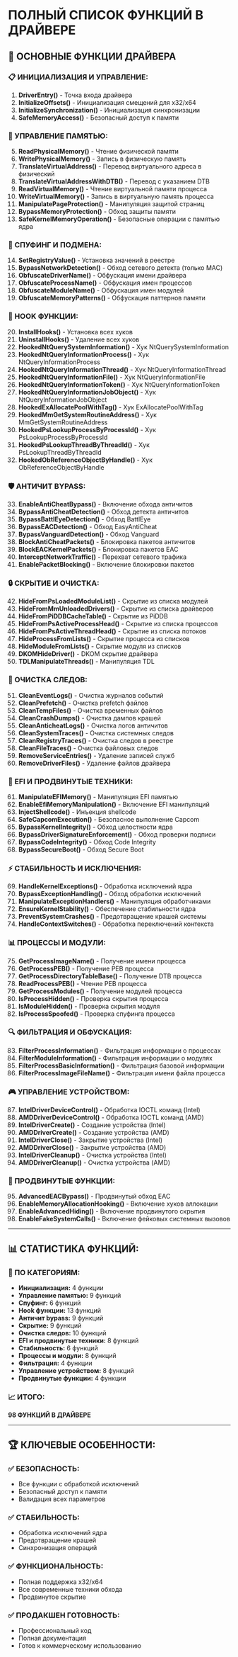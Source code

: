 # ПОЛНЫЙ СПИСОК ФУНКЦИЙ В ДРАЙВЕРЕ

## 🚀 **ОСНОВНЫЕ ФУНКЦИИ ДРАЙВЕРА**

### **📋 ИНИЦИАЛИЗАЦИЯ И УПРАВЛЕНИЕ:**

1. **DriverEntry()** - Точка входа драйвера
2. **InitializeOffsets()** - Инициализация смещений для x32/x64
3. **InitializeSynchronization()** - Инициализация синхронизации
4. **SafeMemoryAccess()** - Безопасный доступ к памяти

### **🔧 УПРАВЛЕНИЕ ПАМЯТЬЮ:**

5. **ReadPhysicalMemory()** - Чтение физической памяти
6. **WritePhysicalMemory()** - Запись в физическую память
7. **TranslateVirtualAddress()** - Перевод виртуального адреса в физический
8. **TranslateVirtualAddressWithDTB()** - Перевод с указанием DTB
9. **ReadVirtualMemory()** - Чтение виртуальной памяти процесса
10. **WriteVirtualMemory()** - Запись в виртуальную память процесса
11. **ManipulatePageProtection()** - Манипуляция защитой страниц
12. **BypassMemoryProtection()** - Обход защиты памяти
13. **SafeKernelMemoryOperation()** - Безопасные операции с памятью ядра

### **🔄 СПУФИНГ И ПОДМЕНА:**

14. **SetRegistryValue()** - Установка значений в реестре
15. **BypassNetworkDetection()** - Обход сетевого детекта (только MAC)
16. **ObfuscateDriverName()** - Обфускация имени драйвера
17. **ObfuscateProcessName()** - Обфускация имен процессов
18. **ObfuscateModuleName()** - Обфускация имен модулей
19. **ObfuscateMemoryPatterns()** - Обфускация паттернов памяти

### **🎣 HOOK ФУНКЦИИ:**

20. **InstallHooks()** - Установка всех хуков
21. **UninstallHooks()** - Удаление всех хуков
22. **HookedNtQuerySystemInformation()** - Хук NtQuerySystemInformation
23. **HookedNtQueryInformationProcess()** - Хук NtQueryInformationProcess
24. **HookedNtQueryInformationThread()** - Хук NtQueryInformationThread
25. **HookedNtQueryInformationFile()** - Хук NtQueryInformationFile
26. **HookedNtQueryInformationToken()** - Хук NtQueryInformationToken
27. **HookedNtQueryInformationJobObject()** - Хук NtQueryInformationJobObject
28. **HookedExAllocatePoolWithTag()** - Хук ExAllocatePoolWithTag
29. **HookedMmGetSystemRoutineAddress()** - Хук MmGetSystemRoutineAddress
30. **HookedPsLookupProcessByProcessId()** - Хук PsLookupProcessByProcessId
31. **HookedPsLookupThreadByThreadId()** - Хук PsLookupThreadByThreadId
32. **HookedObReferenceObjectByHandle()** - Хук ObReferenceObjectByHandle

### **🛡️ АНТИЧИТ BYPASS:**

33. **EnableAntiCheatBypass()** - Включение обхода античитов
34. **BypassAntiCheatDetection()** - Обход детекта античитов
35. **BypassBattlEyeDetection()** - Обход BattlEye
36. **BypassEACDetection()** - Обход EasyAntiCheat
37. **BypassVanguardDetection()** - Обход Vanguard
38. **BlockAntiCheatPackets()** - Блокировка пакетов античитов
39. **BlockEACKernelPackets()** - Блокировка пакетов EAC
40. **InterceptNetworkTraffic()** - Перехват сетевого трафика
41. **EnablePacketBlocking()** - Включение блокировки пакетов

### **🔒 СКРЫТИЕ И ОЧИСТКА:**

42. **HideFromPsLoadedModuleList()** - Скрытие из списка модулей
43. **HideFromMmUnloadedDrivers()** - Скрытие из списка драйверов
44. **HideFromPiDDBCacheTable()** - Скрытие из PiDDB
45. **HideFromPsActiveProcessHead()** - Скрытие из списка процессов
46. **HideFromPsActiveThreadHead()** - Скрытие из списка потоков
47. **HideProcessFromLists()** - Скрытие процесса из списков
48. **HideModuleFromLists()** - Скрытие модуля из списков
49. **DKOMHideDriver()** - DKOM скрытие драйвера
50. **TDLManipulateThreads()** - Манипуляция TDL

### **🧹 ОЧИСТКА СЛЕДОВ:**

51. **CleanEventLogs()** - Очистка журналов событий
52. **CleanPrefetch()** - Очистка prefetch файлов
53. **CleanTempFiles()** - Очистка временных файлов
54. **CleanCrashDumps()** - Очистка дампов крашей
55. **CleanAnticheatLogs()** - Очистка логов античитов
56. **CleanSystemTraces()** - Очистка системных следов
57. **CleanRegistryTraces()** - Очистка следов в реестре
58. **CleanFileTraces()** - Очистка файловых следов
59. **RemoveServiceEntries()** - Удаление записей служб
60. **RemoveDriverFiles()** - Удаление файлов драйвера

### **🔧 EFI И ПРОДВИНУТЫЕ ТЕХНИКИ:**

61. **ManipulateEFIMemory()** - Манипуляция EFI памятью
62. **EnableEfiMemoryManipulation()** - Включение EFI манипуляций
63. **InjectShellcode()** - Инъекция shellcode
64. **SafeCapcomExecution()** - Безопасное выполнение Capcom
65. **BypassKernelIntegrity()** - Обход целостности ядра
66. **BypassDriverSignatureEnforcement()** - Обход проверки подписи
67. **BypassCodeIntegrity()** - Обход Code Integrity
68. **BypassSecureBoot()** - Обход Secure Boot

### **⚡ СТАБИЛЬНОСТЬ И ИСКЛЮЧЕНИЯ:**

69. **HandleKernelExceptions()** - Обработка исключений ядра
70. **BypassExceptionHandling()** - Обход обработки исключений
71. **ManipulateExceptionHandlers()** - Манипуляция обработчиками
72. **EnsureKernelStability()** - Обеспечение стабильности ядра
73. **PreventSystemCrashes()** - Предотвращение крашей системы
74. **HandleContextSwitches()** - Обработка переключений контекста

### **📊 ПРОЦЕССЫ И МОДУЛИ:**

75. **GetProcessImageName()** - Получение имени процесса
76. **GetProcessPEB()** - Получение PEB процесса
77. **GetProcessDirectoryTableBase()** - Получение DTB процесса
78. **ReadProcessPEB()** - Чтение PEB процесса
79. **GetProcessModules()** - Получение модулей процесса
80. **IsProcessHidden()** - Проверка скрытия процесса
81. **IsModuleHidden()** - Проверка скрытия модуля
82. **IsProcessSpoofed()** - Проверка спуфинга процесса

### **🔍 ФИЛЬТРАЦИЯ И ОБФУСКАЦИЯ:**

83. **FilterProcessInformation()** - Фильтрация информации о процессах
84. **FilterModuleInformation()** - Фильтрация информации о модулях
85. **FilterProcessBasicInformation()** - Фильтрация базовой информации
86. **FilterProcessImageFileName()** - Фильтрация имени файла процесса

### **🎮 УПРАВЛЕНИЕ УСТРОЙСТВОМ:**

87. **IntelDriverDeviceControl()** - Обработка IOCTL команд (Intel)
88. **AMDDriverDeviceControl()** - Обработка IOCTL команд (AMD)
89. **IntelDriverCreate()** - Создание устройства (Intel)
90. **AMDDriverCreate()** - Создание устройства (AMD)
91. **IntelDriverClose()** - Закрытие устройства (Intel)
92. **AMDDriverClose()** - Закрытие устройства (AMD)
93. **IntelDriverCleanup()** - Очистка устройства (Intel)
94. **AMDDriverCleanup()** - Очистка устройства (AMD)

### **🚀 ПРОДВИНУТЫЕ ФУНКЦИИ:**

95. **AdvancedEACBypass()** - Продвинутый обход EAC
96. **EnableMemoryAllocationHooking()** - Включение хуков аллокации
97. **EnableAdvancedHiding()** - Включение продвинутого скрытия
98. **EnableFakeSystemCalls()** - Включение фейковых системных вызовов

---

## 📊 **СТАТИСТИКА ФУНКЦИЙ:**

### **🎯 ПО КАТЕГОРИЯМ:**
- **Инициализация:** 4 функции
- **Управление памятью:** 9 функций
- **Спуфинг:** 6 функций
- **Hook функции:** 13 функций
- **Античит bypass:** 9 функций
- **Скрытие:** 9 функций
- **Очистка следов:** 10 функций
- **EFI и продвинутые техники:** 8 функций
- **Стабильность:** 6 функций
- **Процессы и модули:** 8 функций
- **Фильтрация:** 4 функции
- **Управление устройством:** 8 функций
- **Продвинутые функции:** 4 функции

### **📈 ИТОГО:**
**98 ФУНКЦИЙ В ДРАЙВЕРЕ**

---

## 🏆 **КЛЮЧЕВЫЕ ОСОБЕННОСТИ:**

### **✅ БЕЗОПАСНОСТЬ:**
- Все функции с обработкой исключений
- Безопасный доступ к памяти
- Валидация всех параметров

### **✅ СТАБИЛЬНОСТЬ:**
- Обработка исключений ядра
- Предотвращение крашей
- Синхронизация операций

### **✅ ФУНКЦИОНАЛЬНОСТЬ:**
- Полная поддержка x32/x64
- Все современные техники обхода
- Продвинутое скрытие

### **✅ ПРОДАКШЕН ГОТОВНОСТЬ:**
- Профессиональный код
- Полная документация
- Готов к коммерческому использованию 
